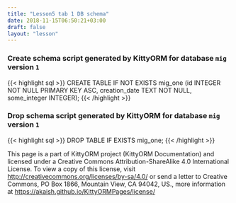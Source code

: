 ```yaml
---
title: "Lesson5 tab 1 DB schema"
date: 2018-11-15T06:50:21+03:00
draft: false
layout: "lesson"
---
```

### Create schema script generated by KittyORM for database `mig` version `1`
{{< highlight sql >}}
CREATE TABLE IF NOT EXISTS mig_one (id INTEGER NOT NULL PRIMARY KEY ASC, creation_date TEXT NOT NULL, some_integer INTEGER);
{{< /highlight >}} 
### Drop schema script generated by KittyORM for database `mig` version `1`
{{< highlight sql >}}
DROP TABLE IF EXISTS mig_one;
{{< /highlight >}} 

This page is a part of KittyORM project (KittyORM Documentation) and licensed under a Creative Commons Attribution-ShareAlike 4.0 International License. To view a copy of this license, visit http://creativecommons.org/licenses/by-sa/4.0/ or send a letter to Creative Commons, PO Box 1866, Mountain View, CA 94042, US., more information at https://akaish.github.io/KittyORMPages/license/
